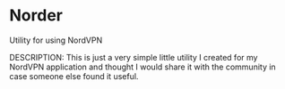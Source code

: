 # Norder
Utility for using NordVPN

DESCRIPTION:
This is just a very simple little utility I created for my NordVPN application and thought I would share it with the community in case someone else found it useful.
